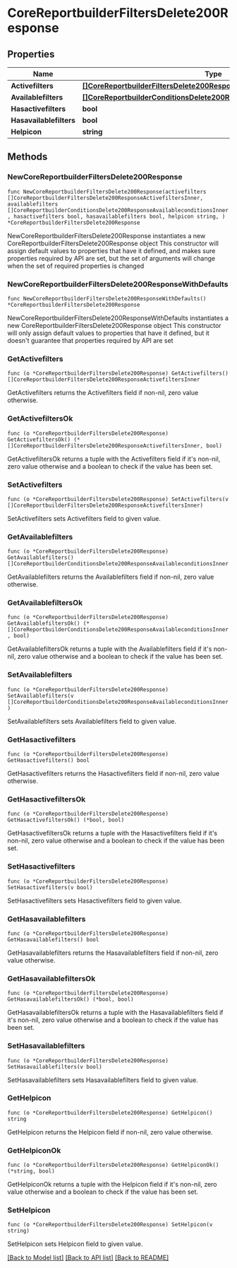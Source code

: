 # CoreReportbuilderFiltersDelete200Response

## Properties

Name | Type | Description | Notes
------------ | ------------- | ------------- | -------------
**Activefilters** | [**[]CoreReportbuilderFiltersDelete200ResponseActivefiltersInner**](CoreReportbuilderFiltersDelete200ResponseActivefiltersInner.md) |  | 
**Availablefilters** | [**[]CoreReportbuilderConditionsDelete200ResponseAvailableconditionsInner**](CoreReportbuilderConditionsDelete200ResponseAvailableconditionsInner.md) |  | 
**Hasactivefilters** | **bool** | hasactivefilters | 
**Hasavailablefilters** | **bool** | hasavailablefilters | 
**Helpicon** | **string** | helpicon | 

## Methods

### NewCoreReportbuilderFiltersDelete200Response

`func NewCoreReportbuilderFiltersDelete200Response(activefilters []CoreReportbuilderFiltersDelete200ResponseActivefiltersInner, availablefilters []CoreReportbuilderConditionsDelete200ResponseAvailableconditionsInner, hasactivefilters bool, hasavailablefilters bool, helpicon string, ) *CoreReportbuilderFiltersDelete200Response`

NewCoreReportbuilderFiltersDelete200Response instantiates a new CoreReportbuilderFiltersDelete200Response object
This constructor will assign default values to properties that have it defined,
and makes sure properties required by API are set, but the set of arguments
will change when the set of required properties is changed

### NewCoreReportbuilderFiltersDelete200ResponseWithDefaults

`func NewCoreReportbuilderFiltersDelete200ResponseWithDefaults() *CoreReportbuilderFiltersDelete200Response`

NewCoreReportbuilderFiltersDelete200ResponseWithDefaults instantiates a new CoreReportbuilderFiltersDelete200Response object
This constructor will only assign default values to properties that have it defined,
but it doesn't guarantee that properties required by API are set

### GetActivefilters

`func (o *CoreReportbuilderFiltersDelete200Response) GetActivefilters() []CoreReportbuilderFiltersDelete200ResponseActivefiltersInner`

GetActivefilters returns the Activefilters field if non-nil, zero value otherwise.

### GetActivefiltersOk

`func (o *CoreReportbuilderFiltersDelete200Response) GetActivefiltersOk() (*[]CoreReportbuilderFiltersDelete200ResponseActivefiltersInner, bool)`

GetActivefiltersOk returns a tuple with the Activefilters field if it's non-nil, zero value otherwise
and a boolean to check if the value has been set.

### SetActivefilters

`func (o *CoreReportbuilderFiltersDelete200Response) SetActivefilters(v []CoreReportbuilderFiltersDelete200ResponseActivefiltersInner)`

SetActivefilters sets Activefilters field to given value.


### GetAvailablefilters

`func (o *CoreReportbuilderFiltersDelete200Response) GetAvailablefilters() []CoreReportbuilderConditionsDelete200ResponseAvailableconditionsInner`

GetAvailablefilters returns the Availablefilters field if non-nil, zero value otherwise.

### GetAvailablefiltersOk

`func (o *CoreReportbuilderFiltersDelete200Response) GetAvailablefiltersOk() (*[]CoreReportbuilderConditionsDelete200ResponseAvailableconditionsInner, bool)`

GetAvailablefiltersOk returns a tuple with the Availablefilters field if it's non-nil, zero value otherwise
and a boolean to check if the value has been set.

### SetAvailablefilters

`func (o *CoreReportbuilderFiltersDelete200Response) SetAvailablefilters(v []CoreReportbuilderConditionsDelete200ResponseAvailableconditionsInner)`

SetAvailablefilters sets Availablefilters field to given value.


### GetHasactivefilters

`func (o *CoreReportbuilderFiltersDelete200Response) GetHasactivefilters() bool`

GetHasactivefilters returns the Hasactivefilters field if non-nil, zero value otherwise.

### GetHasactivefiltersOk

`func (o *CoreReportbuilderFiltersDelete200Response) GetHasactivefiltersOk() (*bool, bool)`

GetHasactivefiltersOk returns a tuple with the Hasactivefilters field if it's non-nil, zero value otherwise
and a boolean to check if the value has been set.

### SetHasactivefilters

`func (o *CoreReportbuilderFiltersDelete200Response) SetHasactivefilters(v bool)`

SetHasactivefilters sets Hasactivefilters field to given value.


### GetHasavailablefilters

`func (o *CoreReportbuilderFiltersDelete200Response) GetHasavailablefilters() bool`

GetHasavailablefilters returns the Hasavailablefilters field if non-nil, zero value otherwise.

### GetHasavailablefiltersOk

`func (o *CoreReportbuilderFiltersDelete200Response) GetHasavailablefiltersOk() (*bool, bool)`

GetHasavailablefiltersOk returns a tuple with the Hasavailablefilters field if it's non-nil, zero value otherwise
and a boolean to check if the value has been set.

### SetHasavailablefilters

`func (o *CoreReportbuilderFiltersDelete200Response) SetHasavailablefilters(v bool)`

SetHasavailablefilters sets Hasavailablefilters field to given value.


### GetHelpicon

`func (o *CoreReportbuilderFiltersDelete200Response) GetHelpicon() string`

GetHelpicon returns the Helpicon field if non-nil, zero value otherwise.

### GetHelpiconOk

`func (o *CoreReportbuilderFiltersDelete200Response) GetHelpiconOk() (*string, bool)`

GetHelpiconOk returns a tuple with the Helpicon field if it's non-nil, zero value otherwise
and a boolean to check if the value has been set.

### SetHelpicon

`func (o *CoreReportbuilderFiltersDelete200Response) SetHelpicon(v string)`

SetHelpicon sets Helpicon field to given value.



[[Back to Model list]](../README.md#documentation-for-models) [[Back to API list]](../README.md#documentation-for-api-endpoints) [[Back to README]](../README.md)



